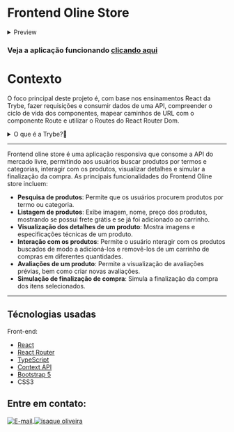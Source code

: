 # Frontend Oline Store
<details>
  <summary>Preview</summary>
  <div style="display:flex; justify-content:center;  align-items:center; width="100%">
  <h3>Tela Home vazia:<h3/>
  <img src="Preview/home-empty.png" alt="home-empty" width="100%" height="500"/>
  <h3>Tela home com pesquisa:<h3/>
  <img src="Preview/home-search.png" alt="home-search" width="100%" height="500"/>
  <h3>Tela detalhes de um produto:<h3/>
  <img src="Preview/product-details.png" alt="product-details" width="100%" height="500"/>
  <h3>Avaliações de um produto:<h3/>
  <img src="Preview/reviews.png" alt="reviews" width="100%" height="500"/>
  <h3>Tela de finalizar compra<h3/>
  <img src="Preview/finalize-purchase.png" alt="finalize-purchase" width="100%" height="500"/>
  </div>
</details>
    
### Veja a aplicação funcionando <a title="https://isaque-s-0liveira.github.io/frontend-online-store-TS/" role="link" target="_blank" rel="noopener noreferrer nofollow" class="text-bold" href="https://isaque-s-0liveira.github.io/frontend-online-store-TS/">clicando aqui</a>

# Contexto
O foco principal deste projeto é, com base nos ensinamentos React da Trybe, fazer requisições e consumir dados de uma API, compreender o ciclo de vida dos componentes, mapear caminhos de URL com o componente Route e utilizar o Routes do React Router Dom.

<details>
  <summary>O que é a Trybe?🤔</summary>
  A Trybe é uma escola de desenvolvimento web genuinamente comprometida com o sucesso profissional de seus estudantes. Com o Modelo de Sucesso Compartilhado (MSC) oferecido pela Trybe Fintech, uma instituição financeira autorizada pelo Banco Central do Brasil, os alunos têm a opção de pagar apenas quando estiverem trabalhando.
</details>

---

Frontend oline store é uma aplicação responsiva que consome a API do mercado livre, permitindo aos usuários buscar produtos por termos e categorias, interagir com os produtos, visualizar detalhes e simular a finalização da compra. As principais funcionalidades do Frontend Oline store incluem:

- **Pesquisa de produtos**: Permite que os usuários procurem produtos por termo ou categoria.
- **Listagem de produtos**: Exibe imagem, nome, preço dos produtos, mostrando se possui frete grátis e se já foi adicionado ao carrinho.
- **Visualização dos detalhes de um produto**: Mostra imagens e especificações técnicas de um produto.
- **Interação com os produtos**: Permite o usuário nteragir com os produtos buscados de modo a adicioná-los e removê-los de um carrinho de compras em diferentes quantidades.
- **Avaliações de um produto**: Permite a visualização de avaliações prévias, bem como criar novas avaliações.
- **Simulação de finalização de compra**: Simula a finalização da compra dos itens selecionados.
---

## Técnologias usadas

Front-end:
- [React](https://reactjs.org/)
- [React Router](https://reactrouter.com/en/main)
- [TypeScript](https://www.typescriptlang.org/)
- [Context API](https://reactjs.org/docs/context.html)
- [Bootstrap 5](https://getbootstrap.com/)
- CSS3

## Entre em contato:
<a href="mailto:zazac3179@gmail.com" target="_blank">
  <img align="center" src="https://img.shields.io/badge/Gmail-D14836?style=for-the-badge&logo=gmail&logoColor=white" alt="E-mail" height="40" width="auto" />
</a>
<a href="https://www.linkedin.com/in/isaque-s-oliveira/" target="blank"><img align="center" src="https://raw.githubusercontent.com/rahuldkjain/github-profile-readme-generator/master/src/images/icons/Social/linked-in-alt.svg" alt="isaque oliveira" height="30" width="40" /></a>
